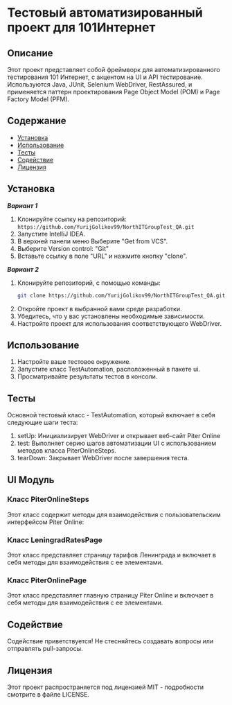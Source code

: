 # Тестовый автоматизированный проект для 101Интернет

## Описание

Этот проект представляет собой фреймворк для автоматизированного тестирования 101 Интернет, с акцентом на UI и API тестирование. 
Используются Java, JUnit, Selenium WebDriver, RestAssured, 
и применяется паттерн проектирования Page Object Model (POM) и Page Factory Model (PFM).

## Содержание
- [Установкa](#установка)
- [Использование](#использование)
- [Тесты](#тесты)
- [Содействие](#содействие)
- [Лицензия](#лицензия)

## Установка

***Вариант 1***
1. Клонируйте ссылку на репозиторий: 
`https://github.com/YurijGolikov99/NorthITGroupTest_QA.git`
2. Запустите IntelliJ IDEA.
3. В верхней панели меню Выберите "Get from VCS".
4. Выберите Version control: "Git"
5. Вставьте ссылку в поле "URL" и нажмите кнопку "clone".

***Вариант 2***
1. Клонируйте репозиторий, с помощью команды:
    ```bash
    git clone https://github.com/YurijGolikov99/NorthITGroupTest_QA.git
    ```
2. Откройте проект в выбранной вами среде разработки.
3. Убедитесь, что у вас установлены необходимые зависимости.
4. Настройте проект для использования соответствующего WebDriver.

## Использование

1. Настройте ваше тестовое окружение.
2. Запустите класс TestAutomation, расположенный в пакете ui.
3. Просматривайте результаты тестов в консоли.

## Тесты

Основной тестовый класс - TestAutomation, который включает в себя следующие шаги теста:
1. setUp: Инициализирует WebDriver и открывает веб-сайт Piter Online
2. test: Выполняет серию шагов автоматизации UI с использованием методов класса PiterOnlineSteps.
3. tearDown: Закрывает WebDriver после завершения теста.

## UI Модуль

### Класс PiterOnlineSteps
Этот класс содержит методы для взаимодействия с пользовательским интерфейсом Piter Online:

### Класс LeningradRatesPage
Этот класс представляет страницу тарифов Ленинграда и включает в себя методы для взаимодействия с ее элементами.

### Класс PiterOnlinePage
Этот класс представляет главную страницу Piter Online и включает в себя методы для взаимодействия с ее элементами.

## Содействие

Содействие приветствуется! Не стесняйтесь создавать вопросы или отправлять pull-запросы.

## Лицензия

Этот проект распространяется под лицензией MIT - подробности смотрите в файле LICENSE.
